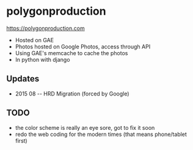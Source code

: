 # polygonproduction
https://polygonproduction.com
* Hosted on GAE
* Photos hosted on Google Photos, access through API
* Using GAE's memcache to cache the photos
* In python with django

## Updates
* 2015 08 -- HRD Migration (forced by Google)

## TODO
* the color scheme is really an eye sore, got to fix it soon
* redo the web coding for the modern times (that means phone/tablet first)

